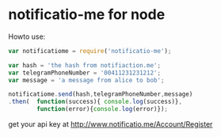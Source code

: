 # notificatio-me for node

Howto use:

```javascript
var notificatiome = require('notificatio-me');

var hash = 'the hash from notifiaction.me';
var telegramPhoneNumber = '00411231231212';
var message = 'a message from alice to bob';

notificatiome.send(hash,telegramPhoneNumber,message)
.then(  function(success){ console.log(success)},
        function(error){console.log(error)});
```
get your api key at http://www.notificatio.me/Account/Register